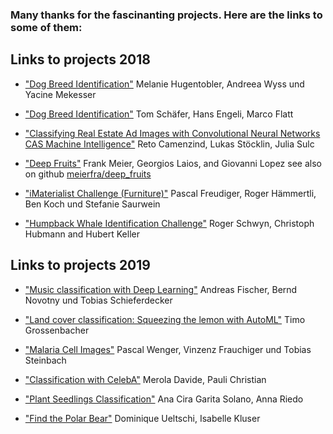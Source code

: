 
### Many thanks for the fascinanting projects. Here are the links to some of them:

## Links to projects 2018

* ["Dog Breed Identification"](https://drive.google.com/file/d/1fogRymiuGJL8c-mXs4mwEg1DHD_Tkei0/view?usp=sharing) Melanie Hugentobler, Andreea Wyss und Yacine Mekesser

* ["Dog Breed Identification"](posters/Poster_Dog_Breed_Identification.pptx/pdf) Tom Schäfer, Hans Engeli, Marco Flatt

* ["Classifying Real Estate Ad Images with Convolutional Neural Networks CAS Machine Intelligence"](posters/Poster_E06.pdf) Reto Camenzind, Lukas Stöcklin, Julia Sulc

* ["Deep Fruits"](posters/Praesentation_Deep_Fruits.pdf) Frank Meier, Georgios Laios, and Giovanni Lopez see also on github [meierfra/deep_fruits](https://github.com/meierfra/deep_fruits)

* ["iMaterialist Challenge (Furniture)"](https://drive.google.com/open?id=1g1R1vXwk-yM50xzqSbWyxiZj42L06sNq) Pascal Freudiger, Roger Hämmertli, Ben Koch und Stefanie Saurwein

* ["Humpback Whale Identification Challenge"](posters/Whale.pdf) Roger Schwyn, Christoph Hubmann and Hubert Keller

## Links to projects 2019

* ["Music classification with Deep Learning"](posters/ClassicalPianoMidiPage-2019.pdf) Andreas Fischer, Bernd Novotny und Tobias Schieferdecker

* ["Land cover classification: Squeezing the lemon with AutoML"](posters/dl_poster.pdf) Timo Grossenbacher

* ["Malaria Cell Images"](posters/malaria_poster.pdf) Pascal Wenger, Vinzenz Frauchiger und Tobias Steinbach

* ["Classification with CelebA"](posters/Plakat_DL.pdf) Merola Davide, Pauli Christian

* ["Plant Seedlings Classification"](posters/Plakat_Seedlings.pdf) Ana Cira Garita Solano, Anna Riedo

* ["Find the Polar Bear"](posters/Poster_V5.pdf) Dominique Ueltschi, Isabelle Kluser
